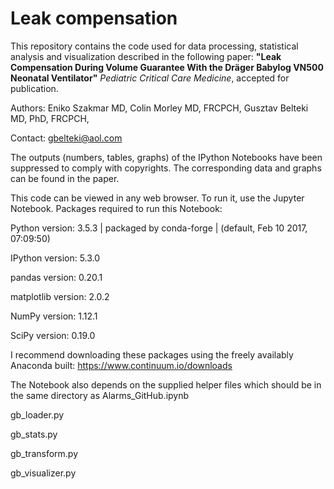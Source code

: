 # Leak compensation

This repository contains the code used for data processing, statistical analysis and visualization described in the following paper: **"Leak Compensation During Volume Guarantee With the Dräger Babylog VN500 Neonatal Ventilator"** *Pediatric Critical Care Medicine*, accepted for publication.

Authors: Eniko Szakmar MD, Colin Morley MD, FRCPCH, Gusztav Belteki MD, PhD, FRCPCH, 

Contact: gbelteki@aol.com

The outputs (numbers, tables, graphs) of the IPython Notebooks have been suppressed to comply with copyrights. The corresponding data and graphs can be found in the paper.

This code can be viewed in any web browser. To run it, use the Jupyter Notebook. Packages required to run this Notebook:

Python version: 3.5.3 | packaged by conda-forge | (default, Feb 10 2017, 07:09:50)

IPython version: 5.3.0

pandas version: 0.20.1

matplotlib version: 2.0.2

NumPy version: 1.12.1

SciPy version: 0.19.0

I recommend downloading these packages using the freely availably Anaconda built: https://www.continuum.io/downloads

The Notebook also depends on the supplied helper files which should be in the same directory as Alarms_GitHub.ipynb

gb_loader.py

gb_stats.py

gb_transform.py

gb_visualizer.py
